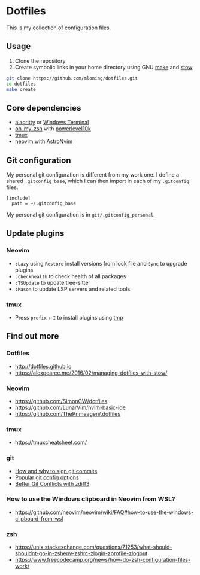 # Dotfiles

This is my collection of configuration files.

## Usage

1. Clone the repository
1. Create symbolic links in your home directory using GNU [make](https://www.gnu.org/software/make/manual/make.html) and [stow](https://www.gnu.org/software/stow/)

```bash
git clone https://github.com/mloning/dotfiles.git
cd dotfiles
make create
```

## Core dependencies

- [alacritty](https://alacritty.org) or [Windows Terminal](https://github.com/microsoft/terminal)
- [oh-my-zsh](https://ohmyz.sh) with [powerlevel10k](https://github.com/romkatv/powerlevel10k)
- [tmux](https://github.com/tmux/tmux)
- [neovim](https://neovim.io) with [AstroNvim](https://astronvim.com/)

## Git configuration

My personal git configuration is different from my work one.
I define a shared `.gitconfig_base`, which I can then import in each of my `.gitconfig` files.

```
[include]
  path = ~/.gitconfig_base
```

My personal git configuration is in `git/.gitconfig_personal`.

## Update plugins

### Neovim

- `:Lazy` using `Restore` install versions from lock file and `Sync` to upgrade plugins
- `:checkhealth` to check health of all packages
- `:TSUpdate` to update tree-sitter
- `:Mason` to update LSP servers and related tools

### tmux

- Press `prefix` + `I` to install plugins using [tmp]

[tmp]: https://github.com/tmux-plugins/tpm

## Find out more

### Dotfiles

- http://dotfiles.github.io
- https://alexpearce.me/2016/02/managing-dotfiles-with-stow/

### Neovim

- https://github.com/SimonCW/dotfiles
- https://github.com/LunarVim/nvim-basic-ide
- https://github.com/ThePrimeagen/.dotfiles

### tmux

- https://tmuxcheatsheet.com/

### git

- [How and why to sign git commits](https://withblue.ink/2020/05/17/how-and-why-to-sign-git-commits.html)
- [Popular git config options](https://jvns.ca/blog/2024/02/16/popular-git-config-options/)
- [Better Git Conflicts with zdiff3](https://ductile.systems/zdiff3/)

### How to use the Windows clipboard in Neovim from WSL?

- https://github.com/neovim/neovim/wiki/FAQ#how-to-use-the-windows-clipboard-from-wsl

### zsh

- https://unix.stackexchange.com/questions/71253/what-should-shouldnt-go-in-zshenv-zshrc-zlogin-zprofile-zlogout
- https://www.freecodecamp.org/news/how-do-zsh-configuration-files-work/
